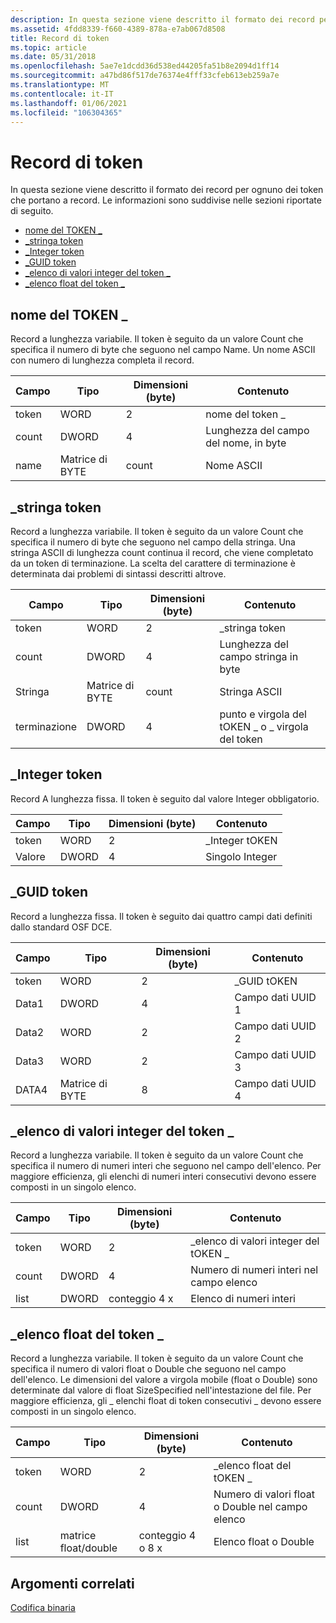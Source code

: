 ```yaml
---
description: In questa sezione viene descritto il formato dei record per ognuno dei token che portano a record. Le informazioni sono suddivise nelle sezioni riportate di seguito.
ms.assetid: 4fdd8339-f660-4389-878a-e7ab067d8508
title: Record di token
ms.topic: article
ms.date: 05/31/2018
ms.openlocfilehash: 5ae7e1dcdd36d538ed44205fa51b8e2094d1ff14
ms.sourcegitcommit: a47bd86f517de76374e4fff33cfeb613eb259a7e
ms.translationtype: MT
ms.contentlocale: it-IT
ms.lasthandoff: 01/06/2021
ms.locfileid: "106304365"
---
```

# <a name="token-records"></a>Record di token

In questa sezione viene descritto il formato dei record per ognuno dei token che portano a record. Le informazioni sono suddivise nelle sezioni riportate di seguito.

-   [nome del TOKEN \_](/windows)
-   [\_stringa token](/windows)
-   [\_Integer token](/windows)
-   [\_GUID token](/windows)
-   [\_elenco di valori integer del token \_](/windows)
-   [\_elenco float del token \_](/windows)

## <a name="token_name"></a>nome del TOKEN \_

Record a lunghezza variabile. Il token è seguito da un valore Count che specifica il numero di byte che seguono nel campo Name. Un nome ASCII con numero di lunghezza completa il record.



| Campo | Tipo       | Dimensioni (byte) | Contenuto                       |
|-------|------------|--------------|--------------------------------|
| token | WORD       | 2            | nome del token \_                    |
| count | DWORD      | 4            | Lunghezza del campo del nome, in byte |
| name  | Matrice di BYTE | count        | Nome ASCII                     |



 

## <a name="token_string"></a>\_stringa token

Record a lunghezza variabile. Il token è seguito da un valore Count che specifica il numero di byte che seguono nel campo della stringa. Una stringa ASCII di lunghezza count continua il record, che viene completato da un token di terminazione. La scelta del carattere di terminazione è determinata dai problemi di sintassi descritti altrove.



| Campo      | Tipo       | Dimensioni (byte) | Contenuto                         |
|------------|------------|--------------|----------------------------------|
| token      | WORD       | 2            | \_stringa token                    |
| count      | DWORD      | 4            | Lunghezza del campo stringa in byte  |
| Stringa     | Matrice di BYTE | count        | Stringa ASCII                     |
| terminazione | DWORD      | 4            | punto e virgola del tOKEN \_ o \_ virgola del token |



 

## <a name="token_integer"></a>\_Integer token

Record A lunghezza fissa. Il token è seguito dal valore Integer obbligatorio.



| Campo | Tipo  | Dimensioni (byte) | Contenuto       |
|-------|-------|--------------|----------------|
| token | WORD  | 2            | \_Integer tOKEN |
| Valore | DWORD | 4            | Singolo Integer |



 

## <a name="token_guid"></a>\_GUID token

Record a lunghezza fissa. Il token è seguito dai quattro campi dati definiti dallo standard OSF DCE.



| Campo | Tipo       | Dimensioni (byte) | Contenuto          |
|-------|------------|--------------|-------------------|
| token | WORD       | 2            | \_GUID tOKEN       |
| Data1 | DWORD      | 4            | Campo dati UUID 1 |
| Data2 | WORD       | 2            | Campo dati UUID 2 |
| Data3 | WORD       | 2            | Campo dati UUID 3 |
| DATA4 | Matrice di BYTE | 8            | Campo dati UUID 4 |



 

## <a name="token_integer_list"></a>\_elenco di valori integer del token \_

Record a lunghezza variabile. Il token è seguito da un valore Count che specifica il numero di numeri interi che seguono nel campo dell'elenco. Per maggiore efficienza, gli elenchi di numeri interi consecutivi devono essere composti in un singolo elenco.



| Campo | Tipo  | Dimensioni (byte) | Contenuto                         |
|-------|-------|--------------|----------------------------------|
| token | WORD  | 2            | \_elenco di valori integer del tOKEN \_             |
| count | DWORD | 4            | Numero di numeri interi nel campo elenco |
| list  | DWORD | conteggio 4 x    | Elenco di numeri interi                     |



 

## <a name="token_float_list"></a>\_elenco float del token \_

Record a lunghezza variabile. Il token è seguito da un valore Count che specifica il numero di valori float o Double che seguono nel campo dell'elenco. Le dimensioni del valore a virgola mobile (float o Double) sono determinate dal valore di float SizeSpecified nell'intestazione del file. Per maggiore efficienza, gli \_ elenchi float di token consecutivi \_ devono essere composti in un singolo elenco.



| Campo | Tipo               | Dimensioni (byte)   | Contenuto                                  |
|-------|--------------------|----------------|-------------------------------------------|
| token | WORD               | 2              | \_elenco float del tOKEN \_                        |
| count | DWORD              | 4              | Numero di valori float o Double nel campo elenco |
| list  | matrice float/double | conteggio 4 o 8 x | Elenco float o Double                      |



 

## <a name="related-topics"></a>Argomenti correlati

<dl> <dt>

[Codifica binaria](binary-encoding.md)
</dt> </dl>

 

 
